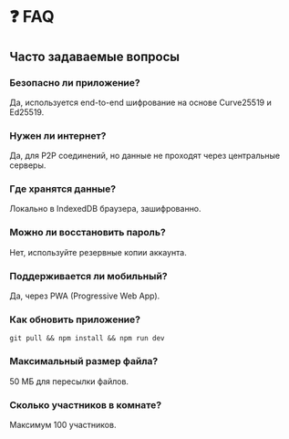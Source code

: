 # ❓ FAQ

## Часто задаваемые вопросы

### Безопасно ли приложение?
Да, используется end-to-end шифрование на основе Curve25519 и Ed25519.

### Нужен ли интернет?
Да, для P2P соединений, но данные не проходят через центральные серверы.

### Где хранятся данные?
Локально в IndexedDB браузера, зашифрованно.

### Можно ли восстановить пароль?
Нет, используйте резервные копии аккаунта.

### Поддерживается ли мобильный?
Да, через PWA (Progressive Web App).

### Как обновить приложение?
`git pull && npm install && npm run dev`

### Максимальный размер файла?
50 МБ для пересылки файлов.

### Сколько участников в комнате?
Максимум 100 участников.
